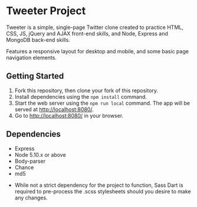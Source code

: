# Tweeter Project

Tweeter is a simple, single-page Twitter clone created to practice HTML, CSS, JS, jQuery and AJAX front-end skills, and  Node, Express and MongoDB back-end skills.

Features a responsive layout for desktop and mobile, and some basic page navigation elements.

## Getting Started

1. Fork this repository, then clone your fork of this repository.
2. Install dependencies using the `npm install` command.
3. Start the web server using the `npm run local` command. The app will be served at <http://localhost:8080/>.
4. Go to <http://localhost:8080/> in your browser.

## Dependencies

- Express
- Node 5.10.x or above
- Body-parser
- Chance
- md5

* While not a strict dependency for the project to function, Sass Dart is required to pre-process the .scss stylesheets should you desire to make any changes.
